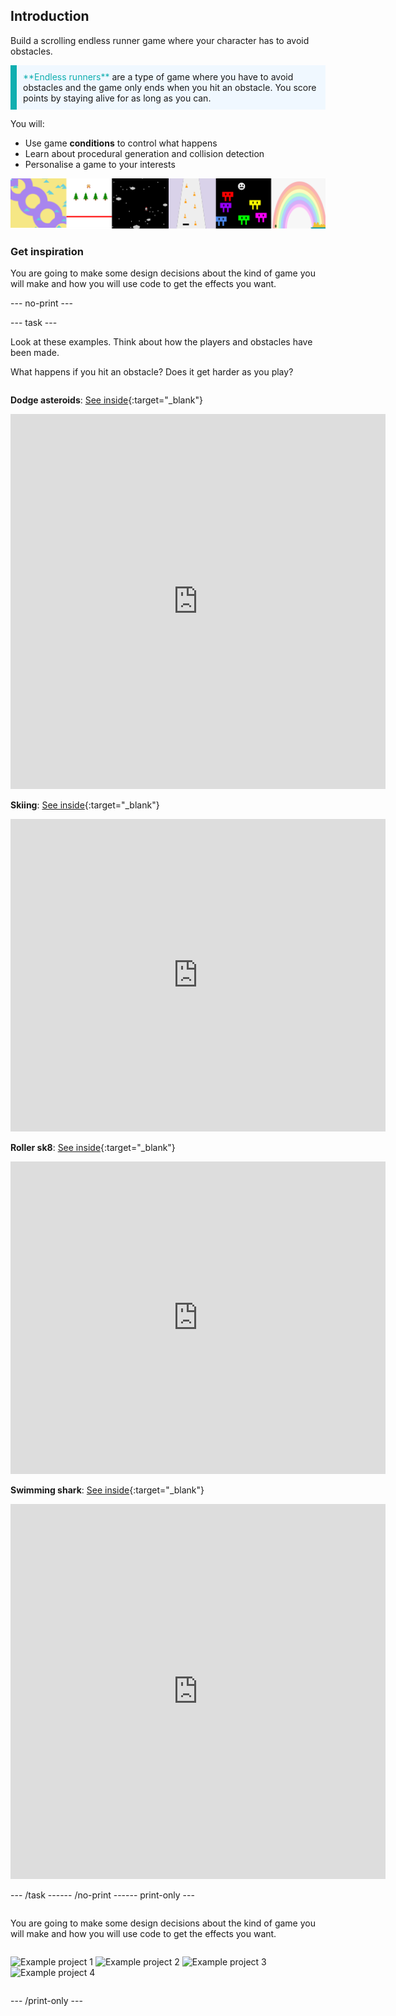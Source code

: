 ## Introduction

Build a scrolling endless runner game where your character has to avoid obstacles.

<p style="border-left: solid; border-width:10px; border-color: #0faeb0; background-color: aliceblue; padding: 10px;"> 
<span style="color: #0faeb0">**Endless runners**</span> are a type of game where you have to avoid obstacles and the game only ends when you hit an obstacle. You score points by staying alive for as long as you can.</p>

You will:
+ Use game **conditions** to control what happens
+ Learn about procedural generation and collision detection
+ Personalise a game to your interests

![Images of different project examples.](images/projects_row.png)

### Get inspiration 

You are going to make some design decisions about the kind of game you will make and how you will use code to get the effects you want.

--- no-print ---

--- task ---

Look at these examples. Think about how the players and obstacles have been made.

What happens if you hit an obstacle? Does it get harder as you play?

<div style="display: flex; flex-wrap: wrap">
<div style="flex-basis: 175px; flex-grow: 1">  
</div>
<div>

**Dodge asteroids**: [See inside](https://trinket.io/python/d156014e67){:target="_blank"}
<div class="trinket">
  <iframe src="https://trinket.io/embed/python/d156014e67?outputOnly=true&runOption=run&start=result" width="100%" height="600" frameborder="0" marginwidth="0" marginheight="0" allowfullscreen>
  </iframe>
</div>

**Skiing**: [See inside](https://trinket.io/python/76e628bff2){:target="_blank"}
<div class="trinket">
  <iframe src="https://trinket.io/embed/python/76e628bff2?outputOnly=true&start=result" width="600" height="500" frameborder="0" marginwidth="0" marginheight="0" allowfullscreen>
  </iframe>
</div>

**Roller sk8**: [See inside](https://trinket.io/python/798c5bdc26){:target="_blank"}
<div class="trinket">
  <iframe src="https://trinket.io/embed/python/798c5bdc26?outputOnly=true&start=result" width="600" height="500" frameborder="0" marginwidth="0" marginheight="0" allowfullscreen>
  </iframe>
</div>

**Swimming shark**: [See inside](https://trinket.io/python/847372f14f){:target="_blank"}
<div class="trinket">
  <iframe src="https://trinket.io/embed/python/847372f14f?outputOnly=true&runOption=run&start=result" width="100%" height="600" frameborder="0" marginwidth="0" marginheight="0" allowfullscreen>
  </iframe>
</div>

</div>

--- /task ---

--- /no-print ---

--- print-only ---

You are going to make some design decisions about the kind of game you will make and how you will use code to get the effects you want.

![Example project 1](images/example1.png)
![Example project 2](images/example2.png)
![Example project 3](images/example3.png)
![Example project 4](images/example4.png)

--- /print-only ---
